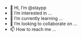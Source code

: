 - 👋 Hi, I’m @staypp
- 👀 I’m interested in ...
- 🌱 I’m currently learning ...
- 💞️ I’m looking to collaborate on ...
- 📫 How to reach me ...

<!---
staypp/staypp is a ✨ special ✨ repository because its `README.md` (this file) appears on your GitHub profile.
You can click the Preview link to take a look at your changes.
--->
